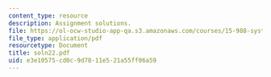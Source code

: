 ```yaml
---
content_type: resource
description: Assignment solutions.
file: https://ol-ocw-studio-app-qa.s3.amazonaws.com/courses/15-988-system-dynamics-self-study-fall-1998-spring-1999/e3e10575cd0c9d7811e521a55ff06a59_soln22.pdf
file_type: application/pdf
resourcetype: Document
title: soln22.pdf
uid: e3e10575-cd0c-9d78-11e5-21a55ff06a59
---
```

